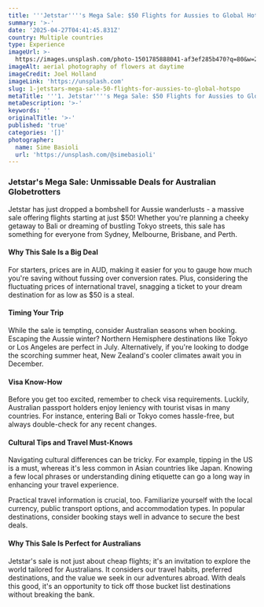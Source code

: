 ```yaml
---
title: '''Jetstar''''s Mega Sale: $50 Flights for Aussies to Global Hotspots'''
summary: '>-'
date: '2025-04-27T04:41:45.831Z'
country: Multiple countries
type: Experience
imageUrl: >-
  https://images.unsplash.com/photo-1501785888041-af3ef285b470?q=80&w=2070&auto=format&fit=crop&ixlib=rb-4.0.3&ixid=M3wxMjA3fDB8MHxwaG90by1wYWdlfHx8fGVufDB8fHx8fA%3D%3D
imageAlt: aerial photography of flowers at daytime
imageCredit: Joel Holland
imageLink: 'https://unsplash.com'
slug: 1-jetstars-mega-sale-50-flights-for-aussies-to-global-hotspo
metaTitle: '''1. Jetstar''''s Mega Sale: $50 Flights for Aussies to Global Hotspots'''
metaDescription: '>-'
keywords: ''
originalTitle: '>-'
published: 'true'
categories: '[]'
photographer:
  name: Sime Basioli
  url: 'https://unsplash.com/@simebasioli'
---
```







### Jetstar's Mega Sale: Unmissable Deals for Australian Globetrotters

Jetstar has just dropped a bombshell for Aussie wanderlusts - a massive sale offering flights starting at just $50! Whether you're planning a cheeky getaway to Bali or dreaming of bustling Tokyo streets, this sale has something for everyone from Sydney, Melbourne, Brisbane, and Perth.

#### Why This Sale Is a Big Deal

For starters, prices are in AUD, making it easier for you to gauge how much you're saving without fussing over conversion rates. Plus, considering the fluctuating prices of international travel, snagging a ticket to your dream destination for as low as $50 is a steal.

#### Timing Your Trip

While the sale is tempting, consider Australian seasons when booking. Escaping the Aussie winter? Northern Hemisphere destinations like Tokyo or Los Angeles are perfect in July. Alternatively, if you're looking to dodge the scorching summer heat, New Zealand's cooler climates await you in December.

#### Visa Know-How

Before you get too excited, remember to check visa requirements. Luckily, Australian passport holders enjoy leniency with tourist visas in many countries. For instance, entering Bali or Tokyo comes hassle-free, but always double-check for any recent changes.

#### Cultural Tips and Travel Must-Knows

Navigating cultural differences can be tricky. For example, tipping in the US is a must, whereas it's less common in Asian countries like Japan. Knowing a few local phrases or understanding dining etiquette can go a long way in enhancing your travel experience.

Practical travel information is crucial, too. Familiarize yourself with the local currency, public transport options, and accommodation types. In popular destinations, consider booking stays well in advance to secure the best deals.

#### Why This Sale Is Perfect for Australians

Jetstar's sale is not just about cheap flights; it's an invitation to explore the world tailored for Australians. It considers our travel habits, preferred destinations, and the value we seek in our adventures abroad. With deals this good, it's an opportunity to tick off those bucket list destinations without breaking the bank.
